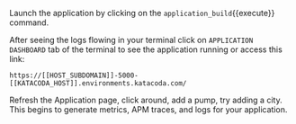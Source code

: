 Launch the application by clicking on the `application_build`{{execute}} command.

After seeing the logs flowing in your terminal click on `APPLICATION DASHBOARD` tab of the terminal to see the application running or access this link:

    https://[[HOST_SUBDOMAIN]]-5000-[[KATACODA_HOST]].environments.katacoda.com/

Refresh the Application page, click around, add a pump, try adding a city. This begins to generate metrics, APM traces, and logs for your application.